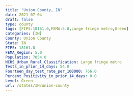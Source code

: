 ```yaml
---
title: "Union County, IN"
date: 2021-07-04
draft: false
type: county
tags: [FIPS:18161.0,FEMA:5.0,Large fringe metro,Green]
categories: [IN]
County: Union County
State: IN
FIPS: 18161.0
FEMA_Region: 5.0
Population: 7054.0
NCHS_Urban_Rural_Classification: Large fringe metro
Tests_in_prior_14_days: 54.0
Fourteen_day_test_rate_per_100000: 766.0
Percent_Positivity_in_prior_14_days: 0.0
Level: Green
url: /states/IN/union-county
---
```




